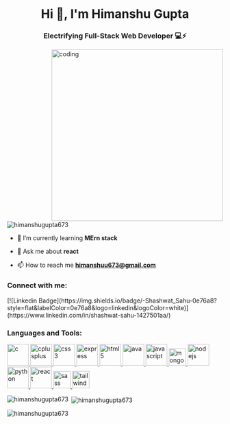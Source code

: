 <h1 align="center">Hi 👋, I'm Himanshu Gupta</h1>
<h3 align="center">Electrifying Full-Stack Web Developer 💻⚡️</h3>
<img align="right" alt="coding" width="400" src="https://user-images.githubusercontent.com/55389276/140866485-8fb1c876-9a8f-4d6a-98dc-08c4981eaf70.gif">

<p align="left"> <img src="https://komarev.com/ghpvc/?username=himanshugupta673&label=Profile%20views&color=0e75b6&style=flat" alt="himanshugupta673" /> </p>

- 🌱 I’m currently learning **MErn stack**

- 💬 Ask me about **react**

- 📫 How to reach me **himanshuu673@gmail.com**

<h3 align="left">Connect with me:</h3>
[![Linkedin Badge](https://img.shields.io/badge/-Shashwat_Sahu-0e76a8?style=flat&labelColor=0e76a8&logo=linkedin&logoColor=white)](https://www.linkedin.com/in/shashwat-sahu-1427501aa/)



<h3 align="left">Languages and Tools:</h3>
<p align="left"> 
  <a href="https://www.cprogramming.com/" target="_blank" rel="noreferrer"> <img src="https://upload.wikimedia.org/wikipedia/commons/thumb/1/18/C_Programming_Language.svg/1200px-C_Programming_Language.svg.png" alt="c" width="50" height="50"/> </a>
  <a href="https://www.w3schools.com/cpp/" target="_blank" rel="noreferrer"> <img src="https://upload.wikimedia.org/wikipedia/commons/thumb/1/18/ISO_C%2B%2B_Logo.svg/1822px-ISO_C%2B%2B_Logo.svg.png" alt="cplusplus" width="50" height="50"/> </a>
  <a href="https://www.w3schools.com/css/" target="_blank" rel="noreferrer"> <img src="https://upload.wikimedia.org/wikipedia/commons/thumb/d/d5/CSS3_logo_and_wordmark.svg/1452px-CSS3_logo_and_wordmark.svg.png" alt="css3" width="50" height="50"/> </a> 
  <a href="https://expressjs.com" target="_blank" rel="noreferrer"> <img src="https://inapp.com/wp-content/uploads/elementor/thumbs/express-js-01-1-q05uw85vt1jqloiy5k82sfy7tgvysgt1uqld8slsbc.png" alt="express" width="50" height="50"/> </a>
  <a href="https://www.w3.org/html/" target="_blank" rel="noreferrer"> <img src="https://www.w3.org/html/logo/downloads/HTML5_Badge_512.png" alt="html5" width="50" height="50"/> </a>
  <a href="https://www.java.com" target="_blank" rel="noreferrer"> <img src="https://logos-world.net/wp-content/uploads/2022/07/Java-Logo.png" alt="java" width="50" height="50"/> </a> 
  <a href="https://developer.mozilla.org/en-US/docs/Web/JavaScript" target="_blank" rel="noreferrer"> <img src="https://logos-world.net/wp-content/uploads/2023/02/JavaScript-Symbol.png" alt="javascript" width="50" height="50"/> </a>
  <a href="https://www.mongodb.com/" target="_blank" rel="noreferrer"> <img src="https://upload.wikimedia.org/wikipedia/commons/thumb/9/93/MongoDB_Logo.svg/2560px-MongoDB_Logo.svg.png" alt="mongodb" width="40" height="40"/> </a>
  <a href="https://nodejs.org" target="_blank" rel="noreferrer"> <img src="https://cdn.freebiesupply.com/logos/thumbs/2x/nodejs-1-logo.png" alt="nodejs" width="50" height="50"/> </a> 
  <a href="https://www.python.org" target="_blank" rel="noreferrer"> <img src="https://logos-world.net/wp-content/uploads/2021/10/Python-Logo.png" alt="python" width="50" height="50"/> </a>
  <a href="https://reactjs.org/" target="_blank" rel="noreferrer"> <img src="https://logos-download.com/wp-content/uploads/2016/09/React_logo_wordmark.png" alt="react" width="50" height="50"/> </a> 
  <a href="https://sass-lang.com" target="_blank" rel="noreferrer"> <img src="https://upload.wikimedia.org/wikipedia/commons/thumb/9/96/Sass_Logo_Color.svg/2560px-Sass_Logo_Color.svg.png" alt="sass" width="40" height="40"/> </a> 
  <a href="https://tailwindcss.com/" target="_blank" rel="noreferrer"> <img src="https://www.vectorlogo.zone/logos/tailwindcss/tailwindcss-icon.svg" alt="tailwind" width="40" height="40"/> </a>
</p>

<p><img align="left" src="https://github-readme-stats.vercel.app/api/top-langs?username=himanshugupta673&show_icons=true&locale=en&layout=compact" alt="himanshugupta673" /></p>

<p>&nbsp;<img align="center" src="https://github-readme-stats.vercel.app/api?username=himanshugupta673&show_icons=true&locale=en" alt="himanshugupta673" /></p>

<p><img align="center" src="https://github-readme-streak-stats.herokuapp.com/?user=himanshugupta673&" alt="himanshugupta673" /></p>
